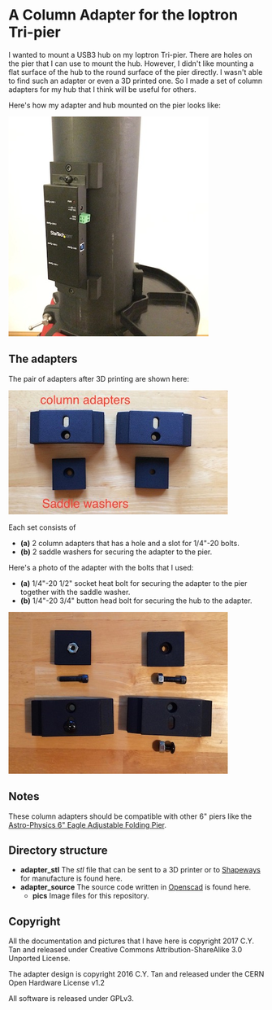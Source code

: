 # A Column Adapter for the Ioptron Tri-pier

I wanted to mount a USB3 hub on my Ioptron Tri-pier. There are holes
on the pier that I can use to mount the hub. However, I didn't like
mounting a flat surface of the hub to the round surface of the pier
directly. I wasn't able to find such an adapter or even a 3D printed
one. So I made a set of column adapters for my hub that I think will
be useful for others.

Here's how my adapter and hub mounted on the
pier looks like:

![Column adapter with USB3 hub](https://github.com/cytan299/tripier_adapter/blob/master/pics/IMG_1931.jpg)

## The adapters

The pair of adapters after 3D printing are shown here:

![tripier column adapters](https://github.com/cytan299/tripier_adapter/blob/master/pics/IMG_1923.jpg)

Each set consists of
* **(a)** 2 column adapters that has a hole and a slot for 1/4"-20 bolts.
* **(b)** 2 saddle washers for securing the adapter to the pier.

Here's a photo of the adapter with the bolts that I used:
* **(a)** 1/4"-20 1/2" socket heat bolt for securing the adapter to the
pier together with the saddle washer.
* **(b)** 1/4"-20 3/4" button head bolt for securing the hub to the adapter.

![tripier column adapter and bolts](https://github.com/cytan299/tripier_adapter/blob/master/pics/IMG_1928.jpg)

## Notes

These column adapters should be compatible with other 6" piers like
the [Astro-Physics 6" Eagle Adjustable Folding Pier](http://www.astro-physics.com/index.htm?products/accessories/mounting_acc/piers).
 
## Directory structure

* **adapter_stl** The _stl_ file that can
  be sent to a 3D printer or to [Shapeways](http://www.shapeways.com)
  for manufacture is found here.
* **adapter_source** The source code written in
  [Openscad](http://www.openscad.org) is found here. 
  * **pics** Image files for this repository.
  
## Copyright

All the documentation and pictures that I have here is
copyright 2017 C.Y. Tan and released under Creative Commons
Attribution-ShareAlike 3.0 Unported License.

The adapter design is copyright 2016 C.Y. Tan and released under the CERN
Open Hardware License v1.2

All software is released under GPLv3.



